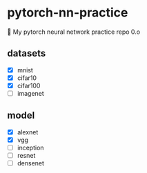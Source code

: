 # pytorch-nn-practice

💩 My pytorch neural network practice repo 0.o

## datasets

* [x] mnist
* [x] cifar10
* [x] cifar100
* [ ] imagenet

## model

* [x] alexnet
* [x] vgg
* [ ] inception
* [ ] resnet
* [ ] densenet
